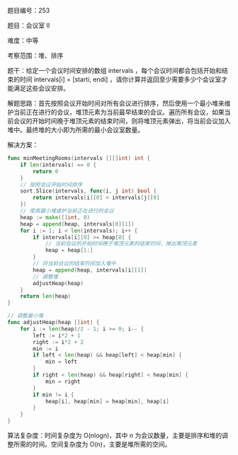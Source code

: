 题目编号：253

题目：会议室 II

难度：中等

考察范围：堆、排序

题干：给定一个会议时间安排的数组 intervals ，每个会议时间都会包括开始和结束的时间 intervals[i] = [starti, endi] ，请你计算并返回至少需要多少个会议室才能满足这些会议安排。

解题思路：首先按照会议开始时间对所有会议进行排序，然后使用一个最小堆来维护当前正在进行的会议，堆顶元素为当前最早结束的会议。遍历所有会议，如果当前会议的开始时间晚于堆顶元素的结束时间，则将堆顶元素弹出，将当前会议加入堆中。最终堆的大小即为所需的最小会议室数量。

解决方案：

```go
func minMeetingRooms(intervals [][]int) int {
    if len(intervals) == 0 {
        return 0
    }
    // 按照会议开始时间排序
    sort.Slice(intervals, func(i, j int) bool {
        return intervals[i][0] < intervals[j][0]
    })
    // 使用最小堆维护当前正在进行的会议
    heap := make([]int, 0)
    heap = append(heap, intervals[0][1])
    for i := 1; i < len(intervals); i++ {
        if intervals[i][0] >= heap[0] {
            // 当前会议的开始时间晚于堆顶元素的结束时间，弹出堆顶元素
            heap = heap[1:]
        }
        // 将当前会议的结束时间加入堆中
        heap = append(heap, intervals[i][1])
        // 调整堆
        adjustHeap(heap)
    }
    return len(heap)
}

// 调整最小堆
func adjustHeap(heap []int) {
    for i := len(heap)/2 - 1; i >= 0; i-- {
        left := i*2 + 1
        right := i*2 + 2
        min := i
        if left < len(heap) && heap[left] < heap[min] {
            min = left
        }
        if right < len(heap) && heap[right] < heap[min] {
            min = right
        }
        if min != i {
            heap[i], heap[min] = heap[min], heap[i]
        }
    }
}
```

算法复杂度：时间复杂度为 O(nlogn)，其中 n 为会议数量，主要是排序和堆的调整所需的时间。空间复杂度为 O(n)，主要是堆所需的空间。